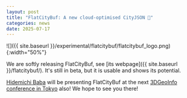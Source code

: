 ```yaml
---
layout: post
title: "FlatCityBuf: A new cloud-optimised CityJSON 🚀"
categories: news
date: 2025-07-17
---
```


![]({{ site.baseurl }}/experimental/flatcitybuf/flatcitybuf_logo.png){:width="50%"}

We are softly releasing FlatCityBuf, see [its webpage]({{ site.baseurl }}/flatcitybuf/). 
It's still in beta, but it is usable and shows its potential.

[Hidemichi Baba](https://3d.bk.tudelft.nl/hideba) will be presenting FlatCityBuf at the next [3DGeoInfo conference in Tokyo](https://www.csis.u-tokyo.ac.jp/3d_geoinfo_sdsc_2025/overview.html) also! We hope to see you there!
